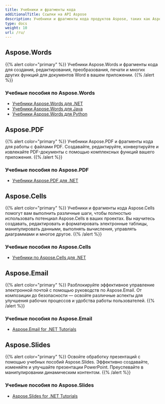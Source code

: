 ```yaml
---
title: Учебники и фрагменты кода
additionalTitle: Ссылки на API Aspose
description: Учебники и фрагменты кода продуктов Aspose, таких как Aspose.Words, Aspose.Cells, Aspose.PDF и других продуктов. Он включает базовые и расширенные руководства по использованию продуктов Aspose.
type: docs
weight: 10
url: /ru/
---
```


## Aspose.Words
{{% alert color="primary" %}}
Учебники Aspose.Words и фрагменты кода для создания, редактирования, преобразования, печати и многих других функций для документов Word в вашем приложении. 
{{% /alert %}}

### Учебные пособия по Aspose.Words
- [Учебники Aspose.Words для .NET](../words/ru/net/)
- [Учебники Aspose.Words для Java](../words/ru/java/)
- [Учебники Aspose.Words для Python](../words/ru/python-net/)

## Aspose.PDF
{{% alert color="primary" %}}
Учебники Aspose.PDF и фрагменты кода для работы с файлами PDF. Создавайте, редактируйте, конвертируйте и извлекайте PDF-документы с помощью комплексных функций вашего приложения.
{{% /alert %}}

### Учебные пособия по Aspose.PDF
- [Учебники Aspose.PDF для .NET](../pdf/ru/net/)

## Aspose.Cells
{{% alert color="primary" %}}
Учебники и фрагменты кода Aspose.Cells помогут вам выполнить различные шаги, чтобы полностью использовать потенциал Aspose.Cells в ваших проектах. Вы научитесь создавать, редактировать и форматировать электронные таблицы, манипулировать данными, выполнять вычисления, управлять диаграммами и многое другое.
{{% /alert %}}

### Учебные пособия по Aspose.Cells
- [Учебники по Aspose.Cells для .NET](../cells/ru/net/)

## Aspose.Email
{{% alert color="primary" %}}
Разблокируйте эффективное управление электронной почтой с помощью руководств по Aspose.Email. От композиции до безопасности — освойте различные аспекты для улучшения рабочих процессов и удобства работы пользователей.
{{% /alert %}}

### Учебные пособия по Aspose.Email
- [Aspose.Email for .NET Tutorials](./email/ru/net/)

## Aspose.Slides
{{% alert color="primary" %}}
Освойте обработку презентаций с помощью учебных пособий Aspose.Slides. Эффективно создавайте, изменяйте и улучшайте презентации PowerPoint. Преуспевайте в манипулировании динамическим контентом.
{{% /alert %}}

### Учебные пособия по Aspose.Slides
- [Aspose.Slides for .NET Tutorials](./slides/ru/net/)